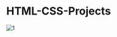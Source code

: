 # HTML-CSS-Projects
![1](https://user-images.githubusercontent.com/34274686/53757014-9cb68000-3ecb-11e9-9234-8c3581ff92f9.png)
